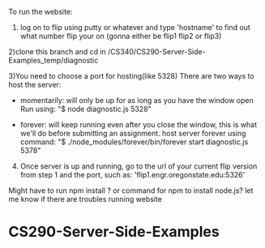 To run the website:
1) log on to flip using putty or whatever and type 'hostname' to find out what number flip your on (gonna either be flip1 flip2 or flip3)

2)clone this branch and cd in /CS340/CS290-Server-Side-Examples_temp/diagnostic

3)You need to choose a port for hosting(like 5328)
There are two ways to host the server:
- momentarily: will only be up for as long as you have the window open
Run using: "$ node diagnostic.js 5328"

- forever: will keep running even after you close the window, this is what we'll do before submitting an assignment.
host server forever using command:
"$ ./node_modules/forever/bin/forever start diagnostic.js 5378"

4) Once server is up and running, go to the url of your current flip version from step 1 and the port, such as: 'flip1.engr.oregonstate.edu:5326'

Might have to run npm install ? or command for npm to install node.js? let me know if there are troubles running website

# CS290-Server-Side-Examples
